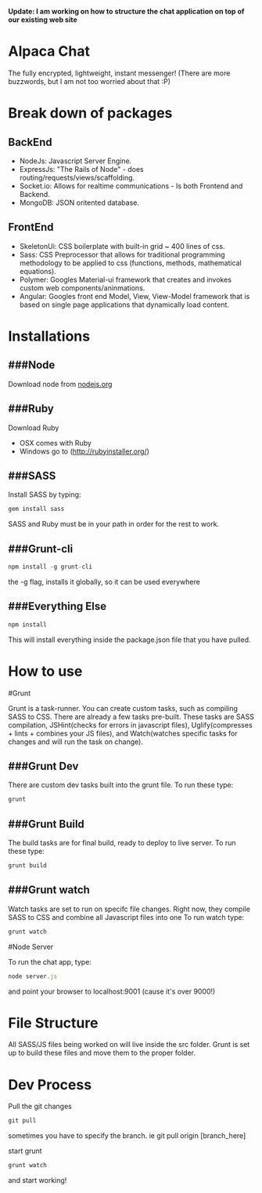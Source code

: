 **Update: I am working on how to structure the chat application on top of our existing web site**

Alpaca Chat
=============
The fully encrypted, lightweight, instant messenger!
(There are more buzzwords, but I am not too worried about that :P)


Break down of packages
=======================

BackEnd
----------------
* NodeJs: Javascript Server Engine.
* ExpressJs: "The Rails of Node" - does routing/requests/views/scaffolding.
* Socket.io: Allows for realtime communications - Is both Frontend and Backend.
* MongoDB: JSON oritented database.

FrontEnd
--------------
* SkeletonUi: CSS boilerplate with built-in grid ~ 400 lines of css.
* Sass: CSS Preprocessor that allows for traditional programming methodology to be applied to css (functions, methods, mathematical equations).
* Polymer: Googles Material-ui framework that creates and invokes custom web components/aninmations. 
* Angular: Googles front end Model, View, View-Model framework that is based on single page applications that dynamically load content.

Installations
=================

###Node
----------
Download node from [nodejs.org](nodejs.org)

###Ruby
--------------
Download Ruby
* OSX comes with Ruby
* Windows go to (http://rubyinstaller.org/)

###SASS
--------------
Install SASS by typing:
```ruby
gem install sass
```

SASS and Ruby must be in your path in order for the rest to work.


###Grunt-cli
-------------
```javascript
npm install -g grunt-cli
```
the -g flag, installs it globally, so it can be used everywhere

###Everything Else
------------------
```javascript
npm install
```
This will install everything inside the package.json file that you have pulled.


How to use
=============

#Grunt

Grunt is a task-runner. You can create custom tasks, such as compiling SASS to CSS. There are already a few tasks pre-built. These tasks are SASS compilation, JSHint(checks for errors in javascript files), Uglify(compresses + lints + combines your JS files), and Watch(watches specific tasks for changes and will run the task on change).

###Grunt Dev
-----------------
There are custom dev tasks built into the grunt file. To run these type: 
```javascript
grunt
```

###Grunt Build
-------------
The build tasks are for final build, ready to deploy to live server. To run these type:
```javascript
grunt build
```

###Grunt watch
-------------
Watch tasks are set to run on specifc file changes. Right now, they compile SASS to CSS and combine all Javascript files into one 
To run watch type:
```javascript
grunt watch
```

#Node Server

To run the chat app, type: 
```javascript
node server.js
```
and point your browser to localhost:9001 (cause it's over 9000!)


File Structure
===================
All SASS/JS files being worked on will live inside the src folder. Grunt is set up to build these files and move them to the proper folder.


Dev Process
====================
Pull the git changes
```javascript
git pull
```
sometimes you have to specify the branch. ie git pull origin [branch_here]

start grunt
```javascript
grunt watch
```
and start working! 
